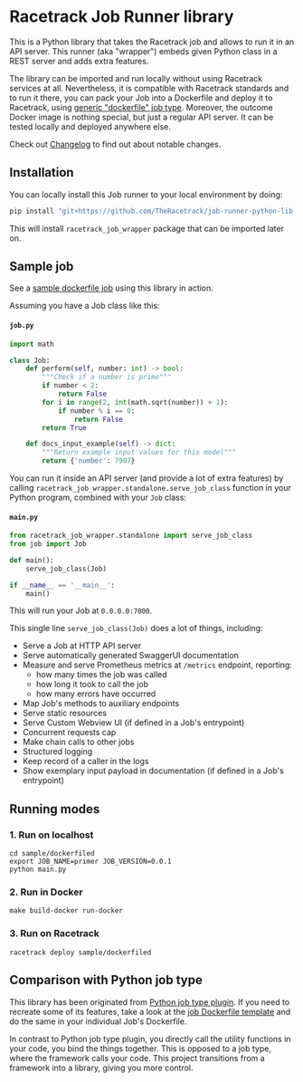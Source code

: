 # Racetrack Job Runner library

This is a Python library that takes the Racetrack job and allows to run it in an API server.
This runner (aka "wrapper") embeds given Python class in a REST server and adds extra features.

The library can be imported and run locally without using Racetrack services at all.
Nevertheless, it is compatible with Racetrack standards and to run it there,
you can pack your Job into a Dockerfile and deploy it to Racetrack, using
[generic "dockerfile" job type](https://github.com/TheRacetrack/plugin-dockerfile-job-type).
Moreover, the outcome Docker image is nothing special, but just a regular API server.
It can be tested locally and deployed anywhere else.

Check out [Changelog](./docs/CHANGELOG.md) to find out about notable changes.

## Installation
You can locally install this Job runner to your local environment by doing:
```sh
pip install "git+https://github.com/TheRacetrack/job-runner-python-lib.git@master#subdirectory=."
```

This will install `racetrack_job_wrapper` package that can be imported later on.

## Sample job
See a [sample dockerfile job](./sample/dockerfiled) using this library in action.

Assuming you have a Job class like this:  
#### **`job.py`**
```python
import math

class Job:
    def perform(self, number: int) -> bool:
        """Check if a number is prime"""
        if number < 2:
            return False
        for i in range(2, int(math.sqrt(number)) + 1):
            if number % i == 0:
                return False
        return True

    def docs_input_example(self) -> dict:
        """Return example input values for this model"""
        return {'number': 7907}
```

You can run it inside an API server (and provide a lot of extra features) by calling `racetrack_job_wrapper.standalone.serve_job_class` function in your Python program,
combined with your `Job` class:  
#### **`main.py`**
```python
from racetrack_job_wrapper.standalone import serve_job_class
from job import Job

def main():
    serve_job_class(Job)

if __name__ == '__main__':
    main()
```

This will run your Job at `0.0.0.0:7000`.

This single line `serve_job_class(Job)` does a lot of things, including:

- Serve a Job at HTTP API server
- Serve automatically generated SwaggerUI documentation
- Measure and serve Prometheus metrics at `/metrics` endpoint, reporting:
  - how many times the job was called
  - how long it took to call the job
  - how many errors have occurred
- Map Job's methods to auxiliary endpoints
- Serve static resources
- Serve Custom Webview UI (if defined in a Job's entrypoint)
- Concurrent requests cap
- Make chain calls to other jobs
- Structured logging
- Keep record of a caller in the logs
- Show exemplary input payload in documentation (if defined in a Job's entrypoint)

## Running modes
### 1. Run on localhost
```shell
cd sample/dockerfiled
export JOB_NAME=primer JOB_VERSION=0.0.1
python main.py
```

### 2. Run in Docker
```shell
make build-docker run-docker
```

### 3. Run on Racetrack
```shell
racetrack deploy sample/dockerfiled
```

## Comparison with Python job type
This library has been originated from [Python job type plugin](https://github.com/TheRacetrack/plugin-python-job-type).
If you need to recreate some of its features, take a look at the [job Dockerfile template](https://github.com/TheRacetrack/plugin-python-job-type/blob/master/src/job-template.Dockerfile) and do the same in your individual Job's Dockerfile.

In contrast to Python job type plugin, you directly call the utility functions in your code, you bind the things together.
This is opposed to a job type, where the framework calls your code.
This project transitions from a framework into a library, giving you more control.
